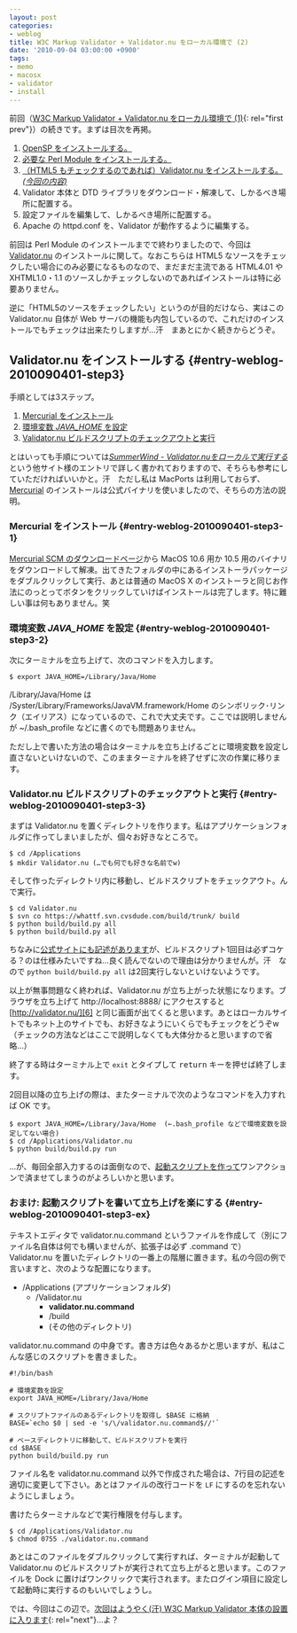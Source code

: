 ```yaml
---
layout: post
categories:
- weblog
title: W3C Markup Validator + Validator.nu をローカル環境で (2)
date: '2010-09-04 03:00:00 +0900'
tags:
- memo
- macosx
- validator
- install
---
```

前回（[W3C Markup Validator + Validator.nu をローカル環境で (1)](/weblog/2010083001/){: rel="first prev"}）の続きです。まずは目次を再掲。

1.  [OpenSP をインストールする。](/weblog/2010083001/#entry-weblog-2010083001-step1)
2.  [必要な Perl Module をインストールする。](/weblog/2010083001/#entry-weblog-2010083001-step2)
3.  [（HTML5 もチェックするのであれば）Validator.nu をインストールする。*(今回の内容)*](/weblog/2010090401/#entry-weblog-2010090401-step3)
4.  Validator 本体と DTD ライブラリをダウンロード・解凍して、しかるべき場所に配置する。
5.  設定ファイルを編集して、しかるべき場所に配置する。
6.  Apache の httpd.conf を、Validator が動作するように編集する。

前回は Perl Module のインストールまでで終わりましたので、今回は [Validator.nu][1] のインストールに関して。なおこちらは <abbr>HTML</abbr>5 なソースをチェックしたい場合にのみ必要になるものなので、まだまだ主流である <abbr>HTML</abbr>4.01 や <abbr>XHTML</abbr>1.0・1.1 のソースしかチェックしないのであればインストールは特に必要ありません。

逆に「<abbr>HTML</abbr>5のソースをチェックしたい」というのが目的だけなら、実はこの Validator.nu 自体が Web サーバの機能も内包しているので、これだけのインストールでもチェックは出来たりしますが…汗　まあとにかく続きからどうぞ。

<!-- more -->

## Validator.nu をインストールする   {#entry-weblog-2010090401-step3}

手順としては3ステップ。

1.  [Mercurial をインストール](/weblog/2010090401/#entry-weblog-2010090401-step3-1)
2.  [環境変数 <var>JAVA_HOME</var> を設定](/weblog/2010090401/#entry-weblog-2010090401-step3-2)
3.  [Validator.nu ビルドスクリプトのチェックアウトと実行](/weblog/2010090401/#entry-weblog-2010090401-step3-3)

とはいっても手順については[<cite>SummerWind - Validator.nuをローカルで実行する</cite>][2]という他サイト様のエントリで詳しく書かれておりますので、そちらも参考にしていただければいいかと。汗　ただし私は MacPorts は利用しておらず、[Mercurial][3] のインストールは公式バイナリを使いましたので、そちらの方法の説明。

### Mercurial をインストール   {#entry-weblog-2010090401-step3-1}

[Mercurial SCM のダウンロードページ][4]から MacOS 10.6 用か 10.5 用のバイナリをダウンロードして解凍。出てきたフォルダの中にあるインストーラパッケージをダブルクリックして実行、あとは普通の MacOS X のインストーラと同じお作法にのっとってボタンをクリックしていけばインストールは完了します。特に難しい事は何もありません。笑

### 環境変数 <var>JAVA_HOME</var> を設定   {#entry-weblog-2010090401-step3-2}

次にターミナルを立ち上げて、次のコマンドを入力します。

    $ export JAVA_HOME=/Library/Java/Home

/Library/Java/Home は /Syster/Library/Frameworks/JavaVM.framework/Home のシンボリック･リンク（エイリアス）になっているので、これで大丈夫です。ここでは説明しませんが ~/.bash_profile などに書くのでも問題ありません。

ただし上で書いた方法の場合はターミナルを立ち上げるごとに環境変数を設定し直さないといけないので、このままターミナルを終了せずに次の作業に移ります。

### Validator.nu ビルドスクリプトのチェックアウトと実行   {#entry-weblog-2010090401-step3-3}

まずは Validator.nu を置くディレクトリを作ります。私はアプリケーションフォルダに作ってしまいましたが、個々お好きなところで。

    $ cd /Applications
    $ mkdir Validator.nu (…でも何でも好きな名前でw)

そして作ったディレクトリ内に移動し、ビルドスクリプトをチェックアウト。んで実行。

    $ cd Validator.nu
    $ svn co https://whattf.svn.cvsdude.com/build/trunk/ build
    $ python build/build.py all
    $ python build/build.py all

ちなみに[公式サイトにも記述があります][5]が、ビルドスクリプト1回目は必ずコケる？のは仕様みたいですね…良く読んでないので理由は分かりませんが。汗　なので `python build/build.py all` は2回実行しないといけないようです。

以上が無事問題なく終われば、Validator.nu が立ち上がった状態になります。ブラウザを立ち上げて http://localhost:8888/ にアクセスすると [http://validator.nu/][6] と同じ画面が出てくると思います。あとはローカルサイトでもネット上のサイトでも、お好きなようにいくらでもチェックをどうぞw（チェックの方法などはここで説明しなくても大体分かると思いますので省略…）

終了する時はターミナル上で `exit` とタイプして <kbd>return</kbd> キーを押せば終了します。

2回目以降の立ち上げの際は、またターミナルで次のようなコマンドを入力すれば OK です。

    $ export JAVA_HOME=/Library/Java/Home  (←.bash_profile などで環境変数を設定してない場合)
    $ cd /Applications/Validator.nu
    $ python build/build.py run

…が、毎回全部入力するのは面倒なので、[起動スクリプトを作って](/weblog/2010090401/#entry-weblog-2010090401-step3-ex)ワンアクションで済ませてしまうのがよろしいかと思います。

### おまけ: 起動スクリプトを書いて立ち上げを楽にする   {#entry-weblog-2010090401-step3-ex}

テキストエディタで validator.nu.command というファイルを作成して（別にファイル名自体は何でも構いませんが、拡張子は必ず .command で）Validator.nu を置いたディレクトリの一番上の階層に置きます。私の今回の例で言いますと、次のような配置になります。

* /Applications (アプリケーションフォルダ)
  * /Validator.nu
    * **validator.nu.command**
    * /build
    * (その他のディレクトリ)

validator.nu.command の中身です。書き方は色々あるかと思いますが、私はこんな感じのスクリプトを書きました。

    #!/bin/bash
    
    # 環境変数を設定
    export JAVA_HOME=/Library/Java/Home
    
    # スクリプトファイルのあるディレクトリを取得し $BASE に格納
    BASE=`echo $0 | sed -e 's/\/validator.nu.command$//'`
    
    # ベースディレクトリに移動して、ビルドスクリプトを実行
    cd $BASE
    python build/build.py run

ファイル名を validator.nu.command 以外で作成された場合は、7行目の記述を適切に変更して下さい。あとはファイルの改行コードを `LF` にするのを忘れないようにしましょう。

書けたらターミナルなどで実行権限を付与します。

    $ cd /Applications/Validator.nu
    $ chmod 0755 ./validator.nu.command

あとはこのファイルをダブルクリックして実行すれば、ターミナルが起動して Validator.nu のビルドスクリプトが実行されて立ち上がると思います。このファイルを Dock に置けばワンクリックで実行されます。またログイン項目に設定して起動時に実行するのもいいでしょうし。

では、今回はこの辺で。[次回はようやく(汗) W3C Markup Validator 本体の設置に入ります](/weblog/2010090402/ "W3C Markup Validator + Validator.nu をローカル環境で (3)"){: rel="next"}…よ？



[1]: http://about.validator.nu/ "About Validator.nu"
[2]: http://blog.summerwind.jp/archives/1359/
[3]: http://mercurial.selenic.com/ "Mercurial SCM"
[4]: http://mercurial.selenic.com/downloads/
[5]: http://about.validator.nu/#src
[6]: http://validator.nu/
